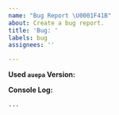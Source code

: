 ```yaml
---
name: "Bug Report \U0001F41B"
about: Create a bug report.
title: 'Bug: '
labels: bug
assignees: ''

---
```


**Used `auepa` Version:** 

**Console Log:**
```bash
...
```
